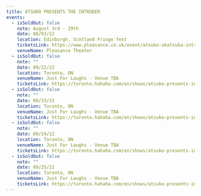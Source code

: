 ```yaml
---
title: ATSUKO PRESENTS THE INTRUDER
events:
  - isSoldOut: false
    note: August 3rd - 29th
    date: 08/03/22
    location: Edinburgh, Scotland Fringe fest
    ticketsLink: https://www.pleasance.co.uk/event/atsuko-okatsuka-intruder/performances
    venueName: Pleasance Theater
  - isSoldOut: false
    note: ""
    date: 09/22/22
    location: Toronto, ON
    venueName: Just For Laughs - Venue TBA
    ticketsLink: https://toronto.hahaha.com/en/shows/atsuko-presents-intruder
  - isSoldOut: false
    note: ""
    date: 09/23/22
    location: Toronto, ON
    venueName: Just For Laughs - Venue TBA
    ticketsLink: https://toronto.hahaha.com/en/shows/atsuko-presents-intruder
  - isSoldOut: false
    note: ""
    date: 09/24/22
    location: Toronto, ON
    venueName: Just For Laughs - Venue TBA
    ticketsLink: https://toronto.hahaha.com/en/shows/atsuko-presents-intruder
  - isSoldOut: false
    note: ""
    date: 09/25/22
    location: Toronto, ON
    venueName: Just For Laughs - Venue TBA
    ticketsLink: https://toronto.hahaha.com/en/shows/atsuko-presents-intruder
---
```

